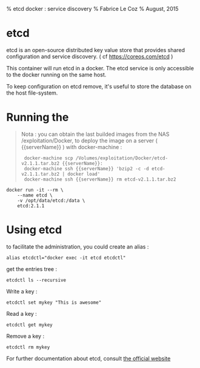 % etcd docker : service discovery
% Fabrice Le Coz
% August, 2015

# etcd

etcd is an open-source distributed key value store that provides shared configuration and service discovery. ( cf https://coreos.com/etcd )

This container will run etcd in a docker. The etcd service is only accessible to the docker running on the same host.

To keep configuration on etcd remove, it's useful to store the database on the host file-system.

# Running the 

> Nota : you can obtain the last builded images from the NAS /exploitation/Docker, to deploy the image on a server ( {{serverName}} ) with docker-machine :
>
>      docker-machine scp /Volumes/exploitation/Docker/etcd-v2.1.1.tar.bz2 {{serverName}}:
>      docker-machine ssh {{serverName}} 'bzip2 -c -d etcd-v2.1.1.tar.bz2 | docker load'
>      docker-machine ssh {{serverName}} rm etcd-v2.1.1.tar.bz2

    docker run -it --rm \
        --name etcd \
        -v /opt/data/etcd:/data \
        etcd:2.1.1

# Using etcd

to facilitate the administration, you could create an alias :

    alias etcdctl="docker exec -it etcd etcdctl"

get the entries tree :

    etcdctl ls --recursive

Write a key :

    etcdctl set mykey "This is awesome"

Read a key :

    etcdctl get mykey

Remove a key :

    etcdctl rm mykey
    
For further documentation about etcd, consult [the official website](https://coreos.com/etcd/docs/latest/api.html)





